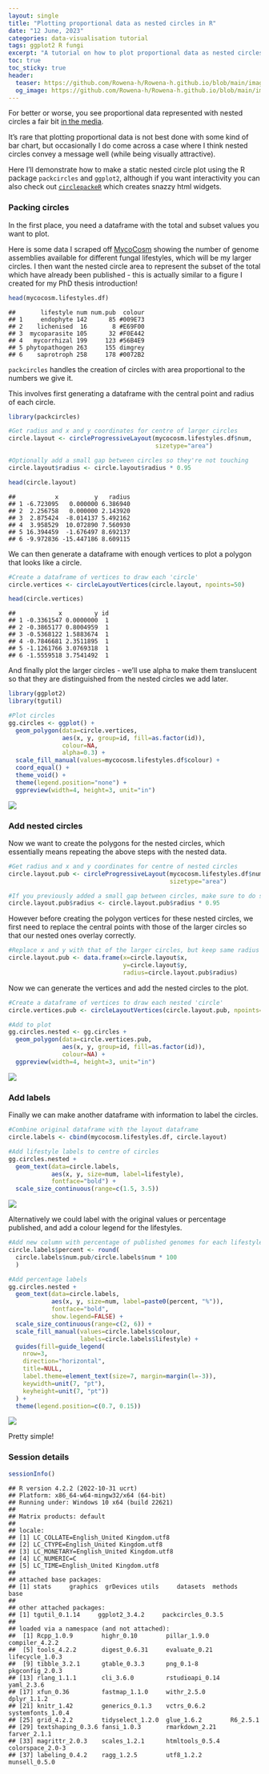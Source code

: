 ```yaml
---
layout: single
title: "Plotting proportional data as nested circles in R"
date: "12 June, 2023"
categories: data-visualisation tutorial
tags: ggplot2 R fungi
excerpt: "A tutorial on how to plot proportional data as nested circles using packcircles and ggplot2"
toc: true
toc_sticky: true
header:
  teaser: https://github.com/Rowena-h/Rowena-h.github.io/blob/main/images/blog-posts/2023-06-12-nested-circles/4.png?raw=true
  og_image: https://github.com/Rowena-h/Rowena-h.github.io/blob/main/images/blog-posts/2023-06-12-nested-circles/4.png?raw=true
---
```


For better or worse, you see proportional data represented with nested
circles a fair bit [in the
media](https://datavizproject.com/data-type/layered-proportional-area-chart/).

It’s rare that plotting proportional data is not best done with some
kind of bar chart, but occasionally I do come across a case where I
think nested circles convey a message well (while being visually
attractive).

Here I’ll demonstrate how to make a static nested circle plot using the
R package `packcircles` and `ggplot2`, although if you want
interactivity you can also check out
[`circlepackeR`](http://jeromefroe.github.io/circlepackeR/) which
creates snazzy html widgets.

### Packing circles

In the first place, you need a dataframe with the total and subset
values you want to plot.

Here is some data I scraped off
[MycoCosm](https://mycocosm.jgi.doe.gov/) showing the number of genome
assemblies available for different fungal lifestyles, which will be my
larger circles. I then want the nested circle area to represent the
subset of the total which have already been published - this is actually
similar to a figure I created for my PhD thesis introduction!

``` r
head(mycocosm.lifestyles.df)
```

    ##       lifestyle num num.pub  colour
    ## 1     endophyte 142      85 #009E73
    ## 2    lichenised  16       8 #E69F00
    ## 3  mycoparasite 105      32 #F0E442
    ## 4   mycorrhizal 199     123 #56B4E9
    ## 5 phytopathogen 263     155 dimgrey
    ## 6    saprotroph 258     178 #0072B2

`packcircles` handles the creation of circles with area proportional to
the numbers we give it.

This involves first generating a dataframe with the central point and
radius of each circle.

``` r
library(packcircles)

#Get radius and x and y coordinates for centre of larger circles
circle.layout <- circleProgressiveLayout(mycocosm.lifestyles.df$num,
                                         sizetype="area")

#Optionally add a small gap between circles so they're not touching
circle.layout$radius <- circle.layout$radius * 0.95

head(circle.layout)
```

    ##           x          y   radius
    ## 1 -6.723095   0.000000 6.386940
    ## 2  2.256758   0.000000 2.143920
    ## 3  2.875424  -8.014137 5.492162
    ## 4  3.958529  10.072890 7.560930
    ## 5 16.394459  -1.676497 8.692137
    ## 6 -9.972836 -15.447186 8.609115

We can then generate a dataframe with enough vertices to plot a polygon
that looks like a circle.

``` r
#Create a dataframe of vertices to draw each 'circle'
circle.vertices <- circleLayoutVertices(circle.layout, npoints=50)

head(circle.vertices)
```

    ##            x         y id
    ## 1 -0.3361547 0.0000000  1
    ## 2 -0.3865177 0.8004959  1
    ## 3 -0.5368122 1.5883674  1
    ## 4 -0.7846681 2.3511895  1
    ## 5 -1.1261766 3.0769318  1
    ## 6 -1.5559518 3.7541492  1

And finally plot the larger circles - we’ll use alpha to make them
translucent so that they are distinguished from the nested circles we
add later.

``` r
library(ggplot2)
library(tgutil)

#Plot circles
gg.circles <- ggplot() + 
  geom_polygon(data=circle.vertices,
               aes(x, y, group=id, fill=as.factor(id)),
               colour=NA,
               alpha=0.3) +
  scale_fill_manual(values=mycocosm.lifestyles.df$colour) +
  coord_equal() +
  theme_void() + 
  theme(legend.position="none") +
  ggpreview(width=4, height=3, unit="in")
```

![](/images/blog-posts/2023-06-12-nested-circles/1.png)

### Add nested circles

Now we want to create the polygons for the nested circles, which
essentially means repeating the above steps with the nested data.

``` r
#Get radius and x and y coordinates for centre of nested circles
circle.layout.pub <- circleProgressiveLayout(mycocosm.lifestyles.df$num.pub,
                                             sizetype="area")

#If you previously added a small gap between circles, make sure to do so again
circle.layout.pub$radius <- circle.layout.pub$radius * 0.95
```

However before creating the polygon vertices for these nested circles,
we first need to replace the central points with those of the larger
circles so that our nested ones overlay correctly.

``` r
#Replace x and y with that of the larger circles, but keep same radius
circle.layout.pub <- data.frame(x=circle.layout$x,
                                y=circle.layout$y,
                                radius=circle.layout.pub$radius)
```

Now we can generate the vertices and add the nested circles to the plot.

``` r
#Create a dataframe of vertices to draw each nested 'circle'
circle.vertices.pub <- circleLayoutVertices(circle.layout.pub, npoints=50)

#Add to plot
gg.circles.nested <- gg.circles +
  geom_polygon(data=circle.vertices.pub,
               aes(x, y, group=id, fill=as.factor(id)),
               colour=NA) +
  ggpreview(width=4, height=3, unit="in")
```

![](/images/blog-posts/2023-06-12-nested-circles/2.png)

### Add labels

Finally we can make another dataframe with information to label the
circles.

``` r
#Combine original dataframe with the layout dataframe
circle.labels <- cbind(mycocosm.lifestyles.df, circle.layout)

#Add lifestyle labels to centre of circles
gg.circles.nested +
  geom_text(data=circle.labels,
            aes(x, y, size=num, label=lifestyle),
            fontface="bold") +
  scale_size_continuous(range=c(1.5, 3.5))
```

![](/images/blog-posts/2023-06-12-nested-circles/3.png)

Alternatively we could label with the original values or percentage
published, and add a colour legend for the lifestyles.

``` r
#Add new column with percentage of published genomes for each lifestyle
circle.labels$percent <- round(
  circle.labels$num.pub/circle.labels$num * 100
  )

#Add percentage labels
gg.circles.nested +
  geom_text(data=circle.labels,
            aes(x, y, size=num, label=paste0(percent, "%")),
            fontface="bold",
            show.legend=FALSE) +
  scale_size_continuous(range=c(2, 6)) +
  scale_fill_manual(values=circle.labels$colour,
                    labels=circle.labels$lifestyle) +
  guides(fill=guide_legend(
    nrow=3,
    direction="horizontal",
    title=NULL,
    label.theme=element_text(size=7, margin=margin(l=-3)),
    keywidth=unit(7, "pt"),
    keyheight=unit(7, "pt"))
  ) +
  theme(legend.position=c(0.7, 0.15))
```

![](/images/blog-posts/2023-06-12-nested-circles/4.png)

Pretty simple!

### Session details

``` r
sessionInfo()
```

    ## R version 4.2.2 (2022-10-31 ucrt)
    ## Platform: x86_64-w64-mingw32/x64 (64-bit)
    ## Running under: Windows 10 x64 (build 22621)
    ## 
    ## Matrix products: default
    ## 
    ## locale:
    ## [1] LC_COLLATE=English_United Kingdom.utf8 
    ## [2] LC_CTYPE=English_United Kingdom.utf8   
    ## [3] LC_MONETARY=English_United Kingdom.utf8
    ## [4] LC_NUMERIC=C                           
    ## [5] LC_TIME=English_United Kingdom.utf8    
    ## 
    ## attached base packages:
    ## [1] stats     graphics  grDevices utils     datasets  methods   base     
    ## 
    ## other attached packages:
    ## [1] tgutil_0.1.14     ggplot2_3.4.2     packcircles_0.3.5
    ## 
    ## loaded via a namespace (and not attached):
    ##  [1] Rcpp_1.0.9        highr_0.10        pillar_1.9.0      compiler_4.2.2   
    ##  [5] tools_4.2.2       digest_0.6.31     evaluate_0.21     lifecycle_1.0.3  
    ##  [9] tibble_3.2.1      gtable_0.3.3      png_0.1-8         pkgconfig_2.0.3  
    ## [13] rlang_1.1.1       cli_3.6.0         rstudioapi_0.14   yaml_2.3.6       
    ## [17] xfun_0.36         fastmap_1.1.0     withr_2.5.0       dplyr_1.1.2      
    ## [21] knitr_1.42        generics_0.1.3    vctrs_0.6.2       systemfonts_1.0.4
    ## [25] grid_4.2.2        tidyselect_1.2.0  glue_1.6.2        R6_2.5.1         
    ## [29] textshaping_0.3.6 fansi_1.0.3       rmarkdown_2.21    farver_2.1.1     
    ## [33] magrittr_2.0.3    scales_1.2.1      htmltools_0.5.4   colorspace_2.0-3 
    ## [37] labeling_0.4.2    ragg_1.2.5        utf8_1.2.2        munsell_0.5.0
